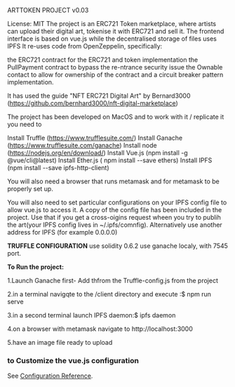 ARTTOKEN PROJECT v0.03



License: MIT
The project is an ERC721 Token marketplace, where artists can upload their digital art, tokenise it with ERC721 and sell it.
The frontend interface is based on vue.js while the decentralised storage of files uses IPFS
It re-uses code from OpenZeppelin, specifically:

the ERC721 contract for the ERC721 and token implementation
the PullPayment contract to bypass the re-ntrance security issue
the Ownable contact to allow for ownership of the contract and a circuit breaker pattern implementation.

It has used the guide "NFT ERC721 Digital Art" by Bernard3000
(https://github.com/bernhard3000/nft-digital-marketplace)

The project has been developed on MacOS and to work with it / replicate it you need to 

Install Truffle (https://www.trufflesuite.com/)
Install Ganache (https://www.trufflesuite.com/ganache)
Install node (https://nodejs.org/en/download/)
Install Vue.js (npm install -g @vue/cli@latest)
Install Ether.js ( npm install --save ethers)
Install IPFS (npm install --save ipfs-http-client)

You will also need a browser that runs metamask and for metamask to be properly set up.

You will also need to set particular configurations on your IPFS config file to allow vue.js to access it.
A copy of the config file has been included in the project. Use that if you get a cross-oigins request 
wheen you try to publih the art(your IPFS config lives in ~/.ipfs/comnfig). Alternatively use another address for IPFS (for example 0.0.0.0)

**TRUFFLE CONFIGURATION**
use solidity 0.6.2 
use ganache localy, with 7545 port. 

**To Run the project:**

1.Launch Ganache first- Add thfrom the Truffle-config.js from the project

2.in a terminal navigqte to the /client directory and execute :$ npm run serve

3.in a second terminal launch IPFS daemon:$ ipfs daemon

4.on a browser with metamask navigate to http://localhost:3000

5.have an image file ready to upload 





### to Customize the vue.js configuration
See [Configuration Reference](https://cli.vuejs.org/config/).
